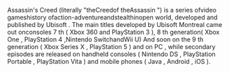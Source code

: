 Assassin's Creed (literally "theCreedof theAssassin ") is a series ofvideo gameshistory ofaction-adventureandstealthinopen world, developed and published by Ubisoft . The main titles developed by Ubisoft Montreal came out onconsoles 7 th ( Xbox 360 and PlayStation 3 ), 8 th  generation( Xbox One , PlayStation 4 ,Nintendo SwitchandWii U) And soon on the 9 th generation ( Xbox Series X , PlayStation 5 ) and on PC , while secondary episodes are released on handheld consoles ( Nintendo DS , PlayStation Portable , PlayStation Vita ) and mobile phones ( Java , Android , iOS ).